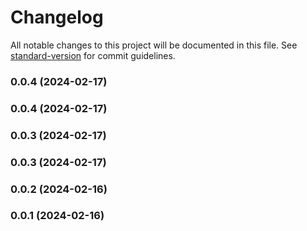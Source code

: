 # Changelog

All notable changes to this project will be documented in this file. See [standard-version](https://github.com/conventional-changelog/standard-version) for commit guidelines.

### 0.0.4 (2024-02-17)

### 0.0.4 (2024-02-17)

### 0.0.3 (2024-02-17)

### 0.0.3 (2024-02-17)

### 0.0.2 (2024-02-16)

### 0.0.1 (2024-02-16)
